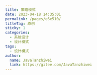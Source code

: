 ```yaml
---
title: 策略模式
date: 2023-04-18 14:35:01
permalink: /pages/e6e510/
titleTag: 原创
sticky: 1
categories:
  - 系统设计
  - 设计模式
tags:
  - 设计模式
author: 
  name: JavaTanzhiwei
  link: https://gitee.com/JavaTanzhiwei
---
```

